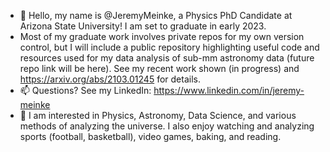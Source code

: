 - 👋 Hello, my name is @JeremyMeinke, a Physics PhD Candidate at Arizona State University! I am set to graduate in early 2023. 
- Most of my graduate work involves private repos for my own version control, but I will include a public repository highlighting useful code and resources used for my data analysis of sub-mm astronomy data (future repo link will be here). See my recent work shown (in progress) and https://arxiv.org/abs/2103.01245 for details.
- 📫 Questions? See my LinkedIn: https://www.linkedin.com/in/jeremy-meinke
- 👀 I am interested in Physics, Astronomy, Data Science, and various methods of analyzing the universe.  I also enjoy watching and analyzing sports (football, basketball), video games, baking, and reading.

<!---
JeremyMeinke/JeremyMeinke is a ✨ special ✨ repository because its `README.md` (this file) appears on your GitHub profile.
You can click the Preview link to take a look at your changes.
--->
